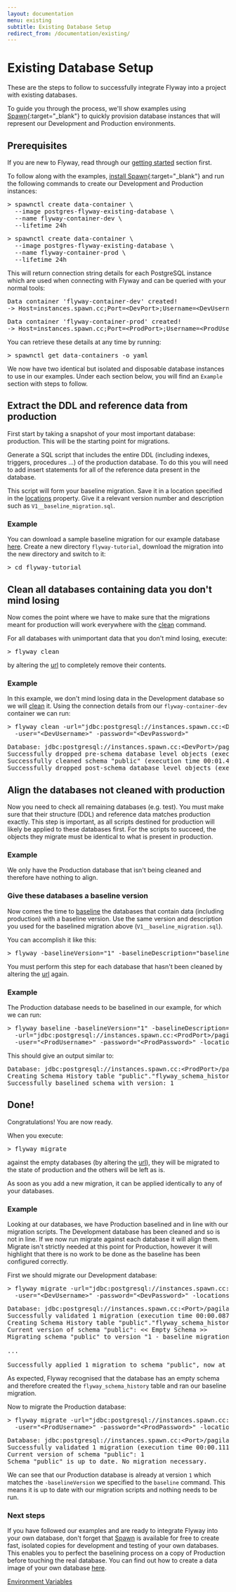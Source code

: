 ```yaml
---
layout: documentation
menu: existing
subtitle: Existing Database Setup
redirect_from: /documentation/existing/
---
```


# Existing Database Setup

These are the steps to follow to successfully integrate Flyway into a project with existing databases.

To guide you through the process, we'll show examples using [Spawn](/documentation/spawn){:target="_blank"} to quickly provision database instances that will represent our Development and Production environments.

## Prerequisites

If you are new to Flyway, read through our [getting started](/documentation/getstarted/) section first.

To follow along with the examples, [install Spawn](/documentation/spawn/firststeps/installation){:target="_blank"} and run the following commands to create our Development and Production instances:

<pre class="console">&gt; spawnctl create data-container \
  --image postgres-flyway-existing-database \
  --name flyway-container-dev \
  --lifetime 24h</pre>

<pre class="console">&gt; spawnctl create data-container \
  --image postgres-flyway-existing-database \
  --name flyway-container-prod \
  --lifetime 24h</pre>

This will return connection string details for each PostgreSQL instance which are used when connecting with Flyway and can be queried with your normal tools:

<pre class="console">Data container 'flyway-container-dev' created!
-> Host=instances.spawn.cc;Port=&lt;DevPort&gt;;Username=&lt;DevUsername&gt;;Database=pagila;Password=&lt;DevPassword&gt;</pre>

<pre class="console">Data container 'flyway-container-prod' created!
-> Host=instances.spawn.cc;Port=&lt;ProdPort&gt;;Username=&lt;ProdUsername&gt;;Database=pagila;Password=&lt;ProdPassword&gt;</pre>

You can retrieve these details at any time by running:

<pre class="console">&gt; spawnctl get data-containers -o yaml</pre>

We now have two identical but isolated and disposable database instances to use in our examples. Under each section below, you will find an `Example` section with steps to follow.

## Extract the DDL and reference data from production

First start by taking a snapshot of your most important database: production. This will be the starting point for migrations.

Generate a SQL script that includes the entire DDL (including indexes, triggers, procedures ...) of the production database. To do this you will need to add insert statements for all of the reference data present in the database.

This script will form your baseline migration. Save it in a location specified in the [locations](/documentation/configuration/parameters/locations) property. Give it a relevant version number and description such as `V1__baseline_migration.sql`.

### Example

You can download a sample baseline migration for our example database [here](/assets/tutorial/V1__baseline_migration.sql). Create a new directory `flyway-tutorial`, download the migration into the new directory and switch to it:

<pre class="console">&gt; cd flyway-tutorial</pre>

## Clean all databases containing data you don't mind losing

Now comes the point where we have to make sure that the migrations meant for production will work everywhere with the [clean](/documentation/command/clean) command.

For all databases with unimportant data that you don't mind losing, execute:
<pre class="console">&gt; flyway clean</pre>
by altering the [url](/documentation/configuration/parameters/url) to completely remove their contents.

### Example

In this example, we don't mind losing data in the Development database so we will [clean](/documentation/command/clean) it. Using the connection details from our `flyway-container-dev` container we can run:

<pre class="console">&gt; flyway clean -url="jdbc:postgresql://instances.spawn.cc:&lt;DevPort&gt;/pagila" \
  -user="&lt;DevUsername&gt;" -password="&lt;DevPassword&gt;"</pre>

<pre class="console">Database: jdbc:postgresql://instances.spawn.cc:&lt;DevPort&gt;/pagila (PostgreSQL 11.0)
Successfully dropped pre-schema database level objects (execution time 00:00.001s)
Successfully cleaned schema "public" (execution time 00:01.404s)
Successfully dropped post-schema database level objects (execution time 00:00.000s)</pre>

## Align the databases not cleaned with production

Now you need to check all remaining databases (e.g. test). You must make sure that their structure (DDL) and reference data matches production exactly. This step is important, as all scripts destined for production will likely be applied to these databases first. For the scripts to succeed, the objects they migrate must be identical to what is present in production.

### Example

We only have the Production database that isn't being cleaned and therefore have nothing to align.

### Give these databases a baseline version

Now comes the time to [baseline](/documentation/command/baseline) the databases that contain data (including production) with a baseline version. Use the same version and description you used for the baselined migration above (`V1__baseline_migration.sql`).

You can accomplish it like this:
<pre class="console">&gt; flyway -baselineVersion="1" -baselineDescription="baseline_migration" baseline</pre>
You must perform this step for each database that hasn't been cleaned by altering the [url](/documentation/configuration/parameters/url) again.

### Example

The Production database needs to be baselined in our example, for which we can run:

<pre class="console">&gt; flyway baseline -baselineVersion="1" -baselineDescription="baseline_migration" \
  -url="jdbc:postgresql://instances.spawn.cc:&lt;ProdPort&gt;/pagila" \
  -user="&lt;ProdUsername&gt;" -password="&lt;ProdPassword&gt;" -locations="filesystem:."</pre>

This should give an output similar to:

<pre class="console">Database: jdbc:postgresql://instances.spawn.cc:&lt;ProdPort&gt;/pagila (PostgreSQL 11.0)
Creating Schema History table "public"."flyway_schema_history" with baseline ...
Successfully baselined schema with version: 1</pre>

## Done!

Congratulations! You are now ready.

When you execute:

<pre class="console">&gt; flyway migrate</pre>

against the empty databases (by altering the [url](/documentation/configuration/parameters/url)), they will be migrated to the state of production and the others will be left as is.

As soon as you add a new migration, it can be applied identically to any of your databases.

### Example

Looking at our databases, we have Production baselined and in line with our migration scripts. The Development database has been cleaned and so is not in line. If we now run migrate against each database it will align them. Migrate isn't strictly needed at this point for Production, however it will highlight that there is no work to be done as the baseline has been configured correctly.

First we should migrate our Development database:

<pre class="console">&gt; flyway migrate -url="jdbc:postgresql://instances.spawn.cc:&lt;DevPort&gt;/pagila" \
  -user="&lt;DevUsername&gt;" -password="&lt;DevPassword&gt;" -locations="filesystem:."</pre>

<pre class="console">Database: jdbc:postgresql://instances.spawn.cc:&lt;Port&gt;/pagila (PostgreSQL 11.0)
Successfully validated 1 migration (execution time 00:00.087s)
Creating Schema History table "public"."flyway_schema_history" ...
Current version of schema "public": << Empty Schema >>
Migrating schema "public" to version "1 - baseline migration"

...

Successfully applied 1 migration to schema "public", now at version v1 (execution time 00:04.962s)</pre>

As expected, Flyway recognised that the database has an empty schema and therefore created the `flyway_schema_history` table and ran our baseline migration.

Now to migrate the Production database:

<pre class="console">&gt; flyway migrate -url="jdbc:postgresql://instances.spawn.cc:&lt;ProdPort&gt;/pagila" \
  -user="&lt;ProdUsername&gt;" -password="&lt;ProdPassword&gt;" -locations="filesystem:."</pre>

<pre class="console">Database: jdbc:postgresql://instances.spawn.cc:&lt;Port&gt;/pagila (PostgreSQL 11.0)
Successfully validated 1 migration (execution time 00:00.111s)
Current version of schema "public": 1
Schema "public" is up to date. No migration necessary.</pre>

We can see that our Production database is already at version `1` which matches the `-baselineVersion` we specified to the `baseline` command. This means it is up to date with our migration scripts and nothing needs to be run.

### Next steps

If you have followed our examples and are ready to integrate Flyway into your own database, don't forget that [Spawn](https://spawn.cc?utm_source=flyway&utm_medium=docs&utm_campaign=existing_db_setup&utm_id=flyway) is available for free to create fast, isolated copies for development and testing of your own databases. This enables you to perfect the baselining process on a copy of Production before touching the real database. You can find out how to create a data image of your own database [here](https://spawn.cc/docs/source-configuration-backup-postgres?utm_source=flyway&utm_medium=docs&utm_campaign=existing_db_setup&utm_id=flyway).

<p class="next-steps">
    <a class="btn btn-primary" href="/documentation/configuration/envvars">Environment Variables<i class="fa fa-arrow-right"></i></a>
</p>
